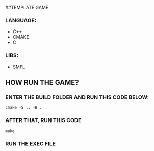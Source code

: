 ##TEMPLATE GAME 

### LANGUAGE:
- C++
- CMAKE
- C

### LIBS:
- SMFL


## HOW RUN THE GAME?

### ENTER THE BUILD FOLDER AND RUN THIS CODE BELOW:
``` cmake -S .. -B . ```

### AFTER THAT, RUN THIS CODE
``` make ```

### RUN THE EXEC FILE

